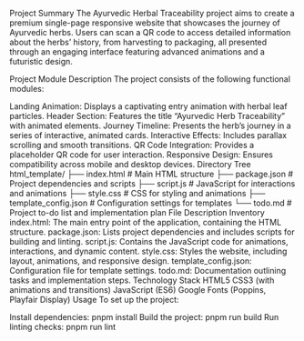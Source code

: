 Project Summary
The Ayurvedic Herbal Traceability project aims to create a premium single-page responsive website that showcases the journey of Ayurvedic herbs. Users can scan a QR code to access detailed information about the herbs’ history, from harvesting to packaging, all presented through an engaging interface featuring advanced animations and a futuristic design.

Project Module Description
The project consists of the following functional modules:

Landing Animation: Displays a captivating entry animation with herbal leaf particles.
Header Section: Features the title “Ayurvedic Herb Traceability” with animated elements.
Journey Timeline: Presents the herb’s journey in a series of interactive, animated cards.
Interactive Effects: Includes parallax scrolling and smooth transitions.
QR Code Integration: Provides a placeholder QR code for user interaction.
Responsive Design: Ensures compatibility across mobile and desktop devices.
Directory Tree
html_template/
├── index.html             # Main HTML structure
├── package.json           # Project dependencies and scripts
├── script.js              # JavaScript for interactions and animations
├── style.css              # CSS for styling and animations
├── template_config.json    # Configuration settings for templates
└── todo.md                # Project to-do list and implementation plan
File Description Inventory
index.html: The main entry point of the application, containing the HTML structure.
package.json: Lists project dependencies and includes scripts for building and linting.
script.js: Contains the JavaScript code for animations, interactions, and dynamic content.
style.css: Styles the website, including layout, animations, and responsive design.
template_config.json: Configuration file for template settings.
todo.md: Documentation outlining tasks and implementation steps.
Technology Stack
HTML5
CSS3 (with animations and transitions)
JavaScript (ES6)
Google Fonts (Poppins, Playfair Display)
Usage
To set up the project:

Install dependencies:
pnpm install
Build the project:
pnpm run build
Run linting checks:
pnpm run lint